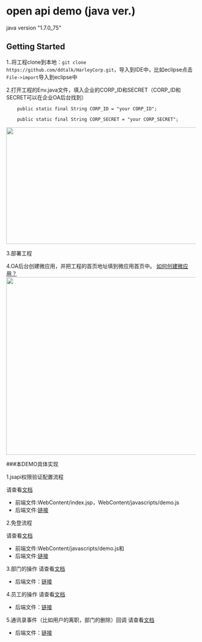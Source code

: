 # open api demo (java ver.)
java version "1.7.0_75"

## Getting Started

1..将工程clone到本地：```git clone https://github.com/ddtalk/HarleyCorp.git```，导入到IDE中，比如eclipse点击```File->import```导入到eclipse中

2.打开工程的Env.java文件，填入企业的CORP_ID和SECRET（CORP_ID和SECRET可以在企业OA后台找到）
```
    public static final String CORP_ID = "your CORP_ID";
    
    public static final String CORP_SECRET = "your CORP_SECRET";
```

<img src="https://img.alicdn.com/tps/TB1oZwOKFXXXXc1XVXXXXXXXXXX-1084-621.jpg" width="542" height="310">

3.部署工程

4.OA后台创建微应用，并把工程的首页地址填到微应用首页中。
[如何创建微应用？](http://ddtalk.github.io/dingTalkDoc/#step-2-创建微应用)
<img src="https://img.alicdn.com/tps/TB1N490JFXXXXceXFXXXXXXXXXX-602-524.png" width="542" height="472">


###本DEMO具体实现

1.jsapi权限验证配置流程

请查看[文档](http://ddtalk.github.io/dingTalkDoc/#页面引入js文件)
- 前端文件:WebContent/index.jsp，WebContent/javascripts/demo.js
- 后端文件:[链接](https://github.com/injekt/openapi-demo-java/blob/master/src/com/alibaba/dingtalk/openapi/demo/auth/AuthHelper.java)

2.免登流程

请查看[文档](http://ddtalk.github.io/dingTalkDoc/#手机客户端微应用中调用免登)
- 前端文件:WebContent/javascripts/demo.js和
- 后端文件:[链接](https://github.com/injekt/openapi-demo-java/blob/master/src/com/alibaba/dingtalk/openapi/servlet/UserInfoServlet.java)


3.部门的操作
请查看[文档](http://ddtalk.github.io/dingTalkDoc/#管理通讯录)
- 后端文件：[链接](https://github.com/injekt/openapi-demo-java/blob/master/src/com/alibaba/dingtalk/openapi/demo/department)

4.员工的操作
请查看[文档](http://ddtalk.github.io/dingTalkDoc/#管理通讯录)
- 后端文件：[链接](https://github.com/injekt/openapi-demo-java/blob/master/src/com/alibaba/dingtalk/openapi/demo/user)

5.通讯录事件（比如用户的离职，部门的删除）回调
请查看[文档](http://ddtalk.github.io/dingTalkDoc/#通讯录及群会话变更事件回调接口)
- 后端文件：[链接](https://github.com/injekt/openapi-demo-java/blob/master/src/com/alibaba/dingtalk/openapi/servlet/EventChangeReceiveServlet.java)

